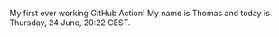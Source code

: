 My first ever working GitHub Action!
My name is Thomas and today is Thursday, 24 June, 20:22 CEST. 
